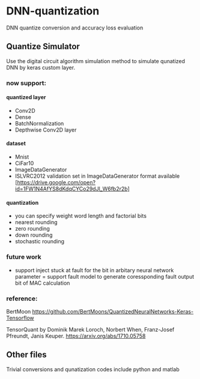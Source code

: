 # DNN-quantization

DNN quantize conversion and accuracy loss evaluation

## Quantize Simulator

Use the digital circuit algorithm simulation method to simulate qunatized DNN by keras custom layer.

### now support:
#### quantized layer
-   Conv2D
-   Dense
-   BatchNormalization
-   Depthwise Conv2D layer

#### dataset
-   Mnist
-   CiFar10
- ImageDataGenerator
- ISLVRC2012 validation set in ImageDataGenerator format available [https://drive.google.com/open?id=1FW1N4AfYS8dKdqCYCo29dJl_W6fb2r2b]

#### quantization
- you can specify weight word length and factorial bits
- nearest rounding
- zero rounding
- down rounding
- stochastic rounding

### future work
- support inject stuck at fault for the bit in arbitary neural network parameter
= support fault model to generate coressponding fault output bit of MAC calculation

### reference:


BertMoon https://github.com/BertMoons/QuantizedNeuralNetworks-Keras-Tensorflow

TensorQuant by Dominik Marek Loroch, Norbert When, Franz-Josef Pfreundt, Janis Keuper.
https://arxiv.org/abs/1710.05758

## Other files
Trivial conversions and qunatization codes include python and matlab
